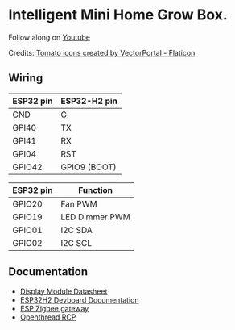 # Intelligent Mini Home Grow Box.

Follow along on [Youtube](https://www.youtube.com/channel/UCD5GP1HyjBYer6KlEnlQQVA?sub_confirmation=1)


Credits:
[Tomato icons created by VectorPortal - Flaticon](https://www.flaticon.com/free-icons/tomato)


## Wiring

ESP32 pin     | ESP32-H2 pin
------------- |-------------
   GND        |    G
   GPI40      |    TX
   GPI41      |    RX
   GPI04      |    RST
   GPIO42     |    GPIO9 (BOOT)


ESP32 pin     | Function
------------- |-------------
   GPIO20     |   Fan PWM
   GPIO19     |   LED Dimmer PWM      
   GPIO01     |   I2C SDA
   GPIO02     |   I2C SCL

## Documentation

- [Display Module Datasheet](https://github.com/vritzka/TomatoTent/blob/v2/docs/WT32S3-07Datasheet-V1.5EN.pdf)  
- [ESP32H2 Devboard Documentation](https://docs.espressif.com/projects/espressif-esp-dev-kits/en/latest/esp32h2/esp32-h2-devkitm-1/user_guide.html)
- [ESP Zigbee gateway](https://github.com/espressif/esp-zigbee-sdk/tree/main/examples/esp_zigbee_gateway)
- [Openthread RCP](https://github.com/espressif/esp-idf/tree/master/examples/openthread/ot_rcp) 

                    
